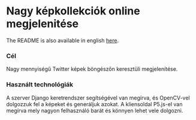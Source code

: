 # Nagy képkollekciók online megjelenitése

The README is also available in english [here](README_EN.md).

### Cél
Nagy mennyiségű Twitter képek böngészőn keresztüli megjelenítése. 

### Használt technológiák
A szerver Django keretrendszer segítségével van megírva, és OpenCV-vel dolgozzuk fel a képeket és generáljuk azokat. 
A kliensoldal P5.js-el van megírva mely nagyon felhasználó barát és könnyen lehet vele dolgozni.
